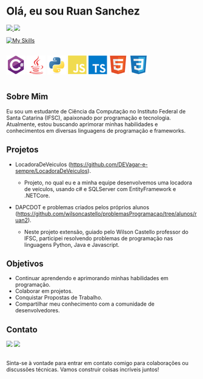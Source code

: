# Olá, eu sou Ruan Sanchez

<div>
<a href="https://github.com/MAONEZZE">
<img height="180em" src="https://github-readme-stats.vercel.app/api?username=maonezze&show_icons=true&theme=dracula&include_all_comits=true&count_private=true"/>
<img height="180em" src="https://github-readme-stats.vercel.app/api/top-langs/?username=maonezze&layout-compact&langs_count=16&theme=dracula"/>
</div>

[![My Skills](https://skillicons.dev/icons?i=js,html,css,wasm)](https://skillicons.dev)
<div class="grid" style="display: inline_block"><br>
  
  <img align="center" alt="Ruan-Csharp" height="50" src="https://raw.githubusercontent.com/devicons/devicon/master/icons/csharp/csharp-original.svg">
  <img align="center" alt="Ruan-Java" height="50" src="https://raw.githubusercontent.com/devicons/devicon/master/icons/java/java-plain.svg">
  <img align="center" alt="Ruan-Python" height="50" src="https://raw.githubusercontent.com/devicons/devicon/master/icons/python/python-original.svg">
  <img align="center" alt="Ruan-Js" height="50" src="https://raw.githubusercontent.com/devicons/devicon/master/icons/javascript/javascript-plain.svg">
  <img align="center" alt="Ruan-Ts" height="50" src="https://raw.githubusercontent.com/devicons/devicon/master/icons/typescript/typescript-plain.svg">
  <img align="center" alt="Ruan-HTML" height="50" src="https://raw.githubusercontent.com/devicons/devicon/master/icons/html5/html5-original.svg">
  <img align="center" alt="Ruan-CSS" height="50" src="https://raw.githubusercontent.com/devicons/devicon/master/icons/css3/css3-original.svg">

</div><br>

## Sobre Mim

Eu sou um estudante de Ciência da Computação no Instituto Federal de Santa Catarina (IFSC), apaixonado por programação e tecnologia. Atualmente, estou buscando aprimorar minhas habilidades e conhecimentos em diversas linguagens de programação e frameworks.


## Projetos

- LocadoraDeVeiculos (https://github.com/DEVagar-e-sempre/LocadoraDeVeiculos).
  - Projeto, no qual eu e a minha equipe desenvolvemos uma locadora de veículos, usando c# e SQLServer com EntityFramework e .NETCore.
    
- DAPCDOT e problemas criados pelos próprios alunos (https://github.com/wilsoncastello/problemasProgramacao/tree/alunos/ruan2).
  - Neste projeto extensão, guiado pelo Wilson Castello professor do IFSC, participei resolvendo problemas de programação nas linguagens Python, Java e Javascript.

## Objetivos

- Continuar aprendendo e aprimorando minhas habilidades em programação.
- Colaborar em projetos.
- Conquistar Propostas de Trabalho.
- Compartilhar meu conhecimento com a comunidade de desenvolvedores.

## Contato

<div> 
  <a href = "mailto:ruansanchezskt@gmail.com"><img src="https://img.shields.io/badge/-Gmail-%23333?style=for-the-badge&logo=gmail&logoColor=white" target="_blank"></a>
  <a href="https://www.linkedin.com/in/ruan-sanchez-85b376207/" target="_blank"><img src="https://img.shields.io/badge/-LinkedIn-%230077B5?style=for-the-badge&logo=linkedin&logoColor=white" target="_blank"></a> 
</div><br>

Sinta-se à vontade para entrar em contato comigo para colaborações ou discussões técnicas. Vamos construir coisas incríveis juntos!

